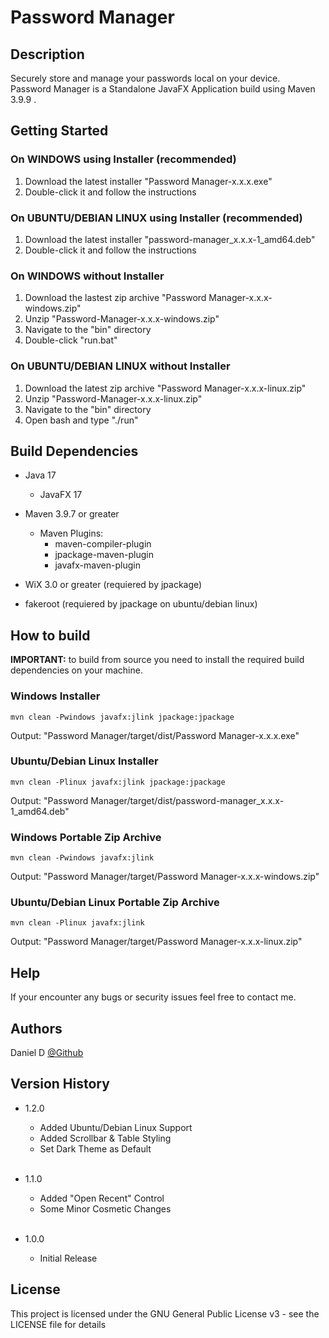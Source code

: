 # <b>Password Manager</b>

## <b>Description</b>

Securely store and manage your passwords local on your device.</br>
Password Manager is a Standalone JavaFX Application build using Maven 3.9.9 .</br>

## <b>Getting Started</b>

### <b>On WINDOWS using Installer (recommended)</b>

1. Download the latest installer "Password Manager-x.x.x.exe"
2. Double-click it and follow the instructions

### <b>On UBUNTU/DEBIAN LINUX using Installer (recommended)</b>

1. Download the latest installer "password-manager_x.x.x-1_amd64.deb"
2. Double-click it and follow the instructions

### <b>On WINDOWS without Installer</b>

1. Download the lastest zip archive "Password Manager-x.x.x-windows.zip"
2. Unzip "Password-Manager-x.x.x-windows.zip"
3. Navigate to the "bin" directory
4. Double-click "run.bat"

### <b>On UBUNTU/DEBIAN LINUX without Installer</b>

1. Download the latest zip archive "Password Manager-x.x.x-linux.zip"
2. Unzip "Password-Manager-x.x.x-linux.zip"
3. Navigate to the "bin" directory
4. Open bash and type "./run"

## <b>Build Dependencies</b>

* Java 17
    * JavaFX 17

* Maven 3.9.7 or greater
    * Maven Plugins:</br>
        * maven-compiler-plugin</br>
        * jpackage-maven-plugin</br>
        * javafx-maven-plugin</br>

* WiX 3.0 or greater (requiered by jpackage)

* fakeroot (requiered by jpackage on ubuntu/debian linux)

## <b>How to build</b>

<b>IMPORTANT:</b> to build from source you need to install the required build dependencies on your machine.

### <b>Windows Installer</b>
````
mvn clean -Pwindows javafx:jlink jpackage:jpackage
````
Output: "Password Manager/target/dist/Password Manager-x.x.x.exe"

### <b>Ubuntu/Debian Linux Installer</b>
````
mvn clean -Plinux javafx:jlink jpackage:jpackage
````
Output: "Password Manager/target/dist/password-manager_x.x.x-1_amd64.deb"

### <b>Windows Portable Zip Archive</b>
````
mvn clean -Pwindows javafx:jlink
````
Output: "Password Manager/target/Password Manager-x.x.x-windows.zip"

### <b>Ubuntu/Debian Linux Portable Zip Archive</b>
````
mvn clean -Plinux javafx:jlink
````
Output: "Password Manager/target/Password Manager-x.x.x-linux.zip"

## <b>Help</b>

If your encounter any bugs or security issues feel free to contact me.

## <b>Authors</b>

Daniel D
[@Github](https://github.com/Daniel446f6c/)

## <b>Version History</b>

* 1.2.0
    * Added Ubuntu/Debian Linux Support
    * Added Scrollbar & Table Styling
    * Set Dark Theme as Default
<br><br>

* 1.1.0
    * Added "Open Recent" Control
    * Some Minor Cosmetic Changes
<br><br>

* 1.0.0
    * Initial Release

## <b>License</b>

This project is licensed under the GNU General Public License v3  - see the LICENSE file for details
